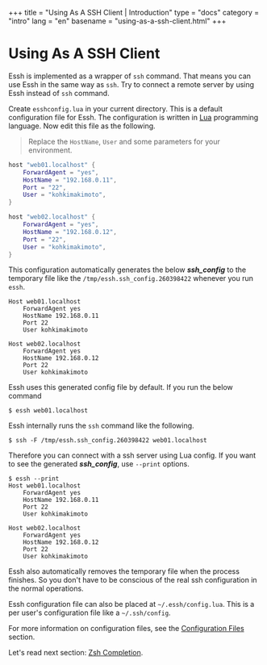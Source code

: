 +++
title = "Using As A SSH Client | Introduction"
type = "docs"
category = "intro"
lang = "en"
basename = "using-as-a-ssh-client.html"
+++

# Using As A SSH Client

Essh is implemented as a wrapper of `ssh` command. That means you can use Essh in the same way as `ssh`. Try to connect a remote server by using Essh instead of `ssh` command.

Create `esshconfig.lua` in your current directory. This is a default configuration file for Essh. The configuration is written in [Lua](https://www.lua.org/) programming language. Now edit this file as the following.

> Replace the `HostName`, `User` and some parameters for your environment.

~~~lua
host "web01.localhost" {
    ForwardAgent = "yes",
    HostName = "192.168.0.11",
    Port = "22",
    User = "kohkimakimoto",
}

host "web02.localhost" {
    ForwardAgent = "yes",
    HostName = "192.168.0.12",
    Port = "22",
    User = "kohkimakimoto",
}
~~~

This configuration automatically generates the below ***ssh_config*** to the temporary file like the `/tmp/essh.ssh_config.260398422` whenever you run `essh`.

~~~
Host web01.localhost
    ForwardAgent yes
    HostName 192.168.0.11
    Port 22
    User kohkimakimoto

Host web02.localhost
    ForwardAgent yes
    HostName 192.168.0.12
    Port 22
    User kohkimakimoto
~~~

Essh uses this generated config file by default. If you run the below command

~~~
$ essh web01.localhost
~~~

Essh internally runs the `ssh` command like the following.

~~~
$ ssh -F /tmp/essh.ssh_config.260398422 web01.localhost
~~~

Therefore you can connect with a ssh server using Lua config. If you want to see the generated ***ssh_config***, use `--print` options.

~~~
$ essh --print
Host web01.localhost
    ForwardAgent yes
    HostName 192.168.0.11
    Port 22
    User kohkimakimoto

Host web02.localhost
    ForwardAgent yes
    HostName 192.168.0.12
    Port 22
    User kohkimakimoto
~~~

Essh also automatically removes the temporary file when the process finishes. So you don't have to be conscious of the real ssh configuration in the normal operations.

Essh configuration file can also be placed at `~/.essh/config.lua`. This is a per user's configuration file like a `~/.ssh/config`.

For more information on configuration files, see the [Configuration Files](/docs/en/configuration-files.html) section.

Let's read next section: [Zsh Completion](zsh-completion.html).
